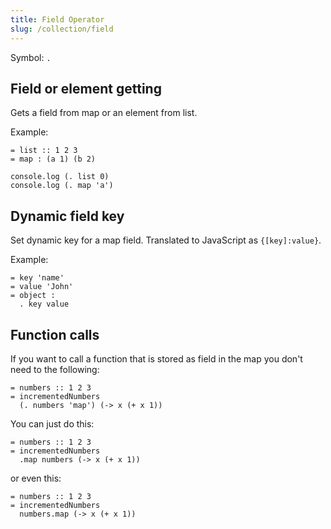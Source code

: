 ```yaml
---
title: Field Operator
slug: /collection/field
---
```


Symbol: `.` <br/>

## Field or element getting

Gets a field from map or an element from list.

Example:

```
= list :: 1 2 3
= map : (a 1) (b 2)

console.log (. list 0)
console.log (. map 'a')
```

## Dynamic field key

Set dynamic key for a map field. 
Translated to JavaScript as `{[key]:value}`. 

Example:
```
= key 'name'
= value 'John'
= object :
  . key value
```

## Function calls

If you want to call a function that is stored as field in the map you don't need to the following:
```
= numbers :: 1 2 3
= incrementedNumbers
  (. numbers 'map') (-> x (+ x 1))
```

You can just do this:
```
= numbers :: 1 2 3
= incrementedNumbers
  .map numbers (-> x (+ x 1))
```

or even this:

```
= numbers :: 1 2 3
= incrementedNumbers
  numbers.map (-> x (+ x 1))
```

